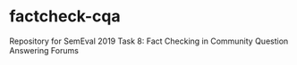 # factcheck-cqa
Repository for SemEval 2019 Task 8: Fact Checking in Community Question Answering Forums
